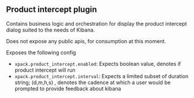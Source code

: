 ## Product intercept plugin

Contains business logic and orchestration for display the product intercept dialog suited to the needs of Kibana.

Does not expose any public apis, for consumption at this moment.

Exposes the following config

- `xpack.product_intercept.enabled`: Expects boolean value, denotes if product intercept will run
- `xpack.product_intercept.interval`: Expects a limited subset of duration string; (d,m,h,s) , denotes the cadence at which a user would be prompted to provide feedback about kibana